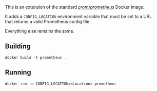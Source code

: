 This is an extension of the standard *[prom/prometheus](https://hub.docker.com/r/prom/prometheus/)* Docker image. 

It adds a `CONFIG_LOCATION` environment variable that must be set to a URL that returns a valid Prometheus config file.

Everything else remains the same.

## Building

`docker build -t prometheus .`

## Running

`docker run -e CONFIG_LOCATION=<location> prometheus`